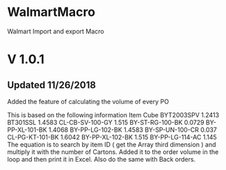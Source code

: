 # WalmartMacro
Walmart Import and export Macro
# V 1.0.1
## Updated 11/26/2018
Added the feature of calculating the volume of every PO

This is based on the following information
Item 	               Cube
BYT2003SPV	         1.2413
BT301SSL	           1.4583
CL-CB-SV-100-GY    	1.515
BY-ST-RG-100-BK    	0.0729
BY-PP-XL-101-BK   	1.4068
BY-PP-LG-102-BK	    1.4583
BY-SP-UN-100-CR	    0.037
CL-PG-KT-101-BK   	1.6042
BY-PP-XL-102-BK   	1.515
BY-PP-LG-114-AC	    1.145
The equation is to search by item ID ( get the Array third dimension ) and multiply it with the number of Cartons.
Added it to the order volume in the loop and then print it in Excel.
Also do the same with Back orders.
